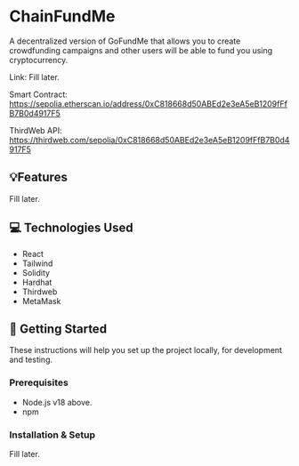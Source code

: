 # ChainFundMe

A decentralized version of GoFundMe that allows you to create crowdfunding campaigns and other users will be able to fund you using cryptocurrency.

Link: Fill later.

Smart Contract: https://sepolia.etherscan.io/address/0xC818668d50ABEd2e3eA5eB1209fFfB7B0d4917F5

ThirdWeb API: https://thirdweb.com/sepolia/0xC818668d50ABEd2e3eA5eB1209fFfB7B0d4917F5

## 💡Features

Fill later.

## 💻 Technologies Used

- React
- Tailwind
- Solidity
- Hardhat
- Thirdweb
- MetaMask

## 🚀 Getting Started

These instructions will help you set up the project locally, for development and testing.

### Prerequisites

- Node.js v18 above.
- npm

### Installation & Setup

Fill later.
